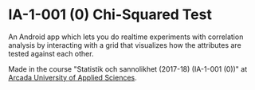 # IA-1-001 (0) Chi-Squared Test

An Android app which lets you do realtime experiments with correlation analysis by interacting with a grid that visualizes how the attributes are tested against each other.

Made in the course "Statistik och sannolikhet (2017-18) (IA-1-001 (0))" at [Arcada University of Applied Sciences](https://www.arcada.fi/en).
